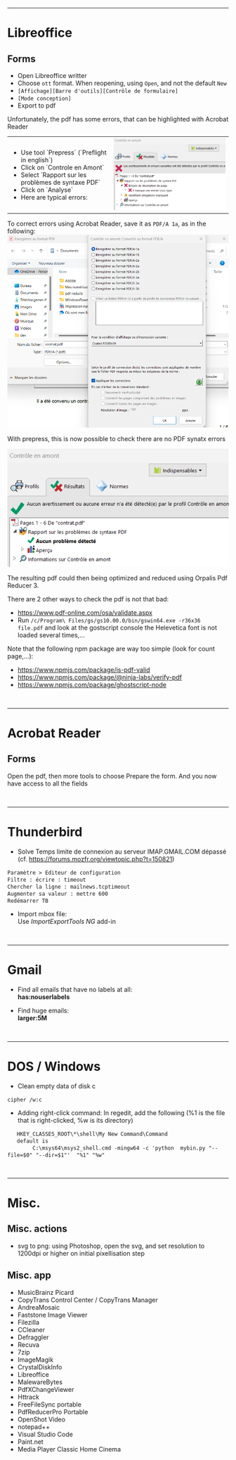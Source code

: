 ____________________________
# Libreoffice

## Forms
* Open Libreoffice writter
* Choose `ott` format. When reopening, using `Open`, and not the default `New`
* `[Affichage][Barre d'outils][Contrôle de formulaire]`
* `[Mode conception]`
* Export to pdf


Unfortunately, the pdf has some errors, that can be highlighted
with Acrobat Reader

<table>
<tbody>
<tr>
<td>
<ul>
<li> Use tool `Prepress` (`Preflight in english`) </li>
<li> Click on `Controle en Amont` </li>
<li> Select `Rapport sur les problèmes de syntaxe PDF` </li>
<li> Click on `Analyse` </li>
<li> Here are typical errors: </li>
</td>

<td>
<img src="https://raw.githubusercontent.com/pascal-brand38/docs/main/windows/pdf-errors.png"/>
</td>
</tr>
</tbody>
</table>


To correct errors using Acrobat Reader, save it as `PDF/A 1a`, as in the following:
![](https://raw.githubusercontent.com/pascal-brand38/docs/main/windows/pdf-save-pdfA-1a.png)

With prepress, this is now possible to check there are no PDF synatx errors

![](https://raw.githubusercontent.com/pascal-brand38/docs/main/windows/pdf-correct.png)

The resulting pdf could then being optimized and reduced using Orpalis Pdf Reducer 3.

There are 2 other ways to check the pdf is not that bad:
* https://www.pdf-online.com/osa/validate.aspx
* Run `/c/Program\ Files/gs/gs10.00.0/bin/gswin64.exe -r36x36 file.pdf`
  and look at the gostscript console the Helevetica font is not
  loaded several times,...

Note that the following npm package are way too simple
(look for count page,...):
* https://www.npmjs.com/package/is-pdf-valid
* https://www.npmjs.com/package/@ninja-labs/verify-pdf
* https://www.npmjs.com/package/ghostscript-node

<br>

____________________________
# Acrobat Reader

## Forms

Open the pdf, then more tools to choose Prepare the form.
And you now have access to all the fields

<br>

____________________________
# Thunderbird

* Solve Temps limite de connexion au serveur IMAP.GMAIL.COM dépassé (cf. https://forums.mozfr.org/viewtopic.php?t=150821)
```
Paramètre > Editeur de configuration
Filtre : écrire : timeout
Chercher la ligne : mailnews.tcptimeout
Augmenter sa valeur : mettre 600
Redémarrer TB
```

* Import mbox file: </br>
  Use *ImportExportTools NG* add-in



<br>

____________________________
# Gmail

* Find all emails that have no labels at all: </br>
  **has:nouserlabels**

* Find huge emails: </br>
  **larger:5M**

<br>

____________________________
# DOS / Windows

* Clean empty data of disk c
```
cipher /w:c
```

* Adding right-click command: 
In regedit, add the following (%1 is the file that is right-clicked, %w is its directory)
```
   HKEY_CLASSES_ROOT\*\shell\My New Command\Command
   default is
        C:\msys64\msys2_shell.cmd -mingw64 -c 'python  mybin.py "--file=$0" "--dir=$1"'  "%1" "%w" 
```

<br>

____________________________
# Misc.

## Misc. actions

* svg to png: using Photoshop, open the svg, and set resolution to
  1200dpi or higher on initial pixellisation step

## Misc. app
* MusicBrainz Picard
* CopyTrans Control Center / CopyTrans Manager
* AndreaMosaic
* Faststone Image Viewer
* Filezilla
* CCleaner
* Defraggler
* Recuva
* 7zip
* ImageMagik
* CrystalDiskInfo
* Libreoffice
* MalewareBytes
* PdfXChangeViewer
* Httrack
* FreeFileSync portable
* PdfReducerPro Portable
* OpenShot Video
* notepad++
* Visual Studio Code
* Paint.net
* Media Player Classic Home Cinema

